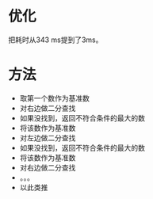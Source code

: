 # 优化
把耗时从343 ms提到了3ms。

# 方法
- 取第一个数作为基准数
- 对右边做二分查找
- 如果没找到，返回不符合条件的最大的数
- 将该数作为基准数
- 对左边做二分查找
- 如果没找到，返回不符合条件的最大的数
- 将该数作为基准数
- 对右边做二分查找
- 。。。
- 以此类推
